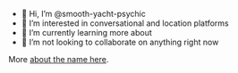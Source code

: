 - 👋 Hi, I’m @smooth-yacht-psychic
- 👀 I’m interested in conversational and location platforms
- 🌱 I’m currently learning more about 
- 💞️ I’m not looking to collaborate on anything right now

More <a href="https://www.youtube.com/watch?v=TRsCtFYWLQs" target="_blank">about the name here</a>.

<!---
smooth-yacht-psychic/smooth-yacht-psychic is a ✨ special ✨ repository because its `README.md` (this file) appears on your GitHub profile.
You can click the Preview link to take a look at your changes.
--->
